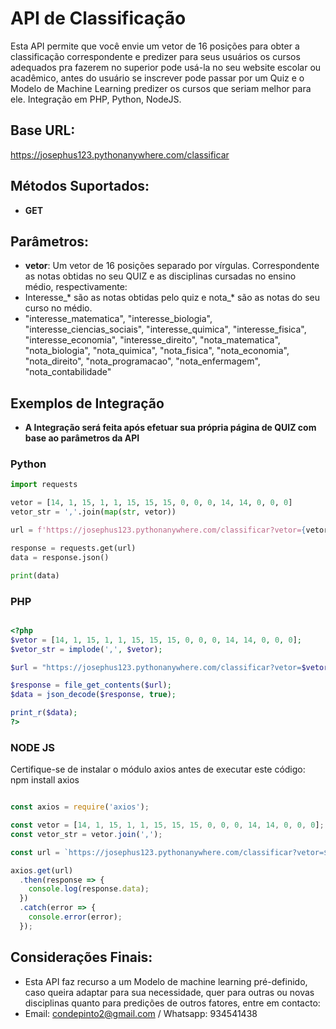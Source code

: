 # API de Classificação

Esta API permite que você envie um vetor de 16 posições para obter a classificação correspondente e predizer para seus usuários os cursos adequados pra fazerem no superior pode usá-la no seu website escolar ou acadêmico, antes do usuário se inscrever pode passar por um Quiz e o Modelo de Machine Learning predizer os cursos que seriam melhor para ele. Integração em PHP, Python, NodeJS.

## Base URL:

https://josephus123.pythonanywhere.com/classificar


## Métodos Suportados:
- **GET**

## Parâmetros:

- **vetor**: Um vetor de 16 posições separado por vírgulas. Correspondente as notas obtidas no seu QUIZ e as disciplinas cursadas no ensino médio, respectivamente:
- Interesse_* são as notas obtidas pelo quiz e nota_* são as notas do seu curso no médio.
- "interesse_matematica", "interesse_biologia", "interesse_ciencias_sociais", "interesse_quimica", "interesse_fisica", "interesse_economia", "interesse_direito", "nota_matematica", "nota_biologia", "nota_quimica", "nota_fisica", "nota_economia", "nota_direito", "nota_programacao", "nota_enfermagem", "nota_contabilidade"

## Exemplos de Integração

- **A Integração será feita após efetuar sua própria página de QUIZ com base ao parâmetros da API**

### Python

```python
import requests

vetor = [14, 1, 15, 1, 1, 15, 15, 15, 0, 0, 0, 14, 14, 0, 0, 0]
vetor_str = ','.join(map(str, vetor))

url = f'https://josephus123.pythonanywhere.com/classificar?vetor={vetor_str}'

response = requests.get(url)
data = response.json()

print(data)

```

### PHP

```php

<?php
$vetor = [14, 1, 15, 1, 1, 15, 15, 15, 0, 0, 0, 14, 14, 0, 0, 0];
$vetor_str = implode(',', $vetor);

$url = "https://josephus123.pythonanywhere.com/classificar?vetor=$vetor_str";

$response = file_get_contents($url);
$data = json_decode($response, true);

print_r($data);
?>
```

### NODE JS

Certifique-se de instalar o módulo axios antes de executar este código: npm install axios

```javascript

const axios = require('axios');

const vetor = [14, 1, 15, 1, 1, 15, 15, 15, 0, 0, 0, 14, 14, 0, 0, 0];
const vetor_str = vetor.join(',');

const url = `https://josephus123.pythonanywhere.com/classificar?vetor=${vetor_str}`;

axios.get(url)
  .then(response => {
    console.log(response.data);
  })
  .catch(error => {
    console.error(error);
  });
```
## Considerações Finais:
- Esta API faz recurso a um Modelo de machine learning pré-definido, caso queira adaptar para sua necessidade, quer para outras ou novas disciplinas quanto para predições de outros fatores, entre em contacto:
- Email: condepinto2@gmail.com / Whatsapp: 934541438
